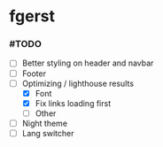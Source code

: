 # fgerst

### #TODO
- [ ] Better styling on header and navbar
- [ ] Footer
- [ ] Optimizing / lighthouse results
  - [x] Font
  - [x] Fix links loading first
  - [ ] Other
- [ ] Night theme
- [ ] Lang switcher
